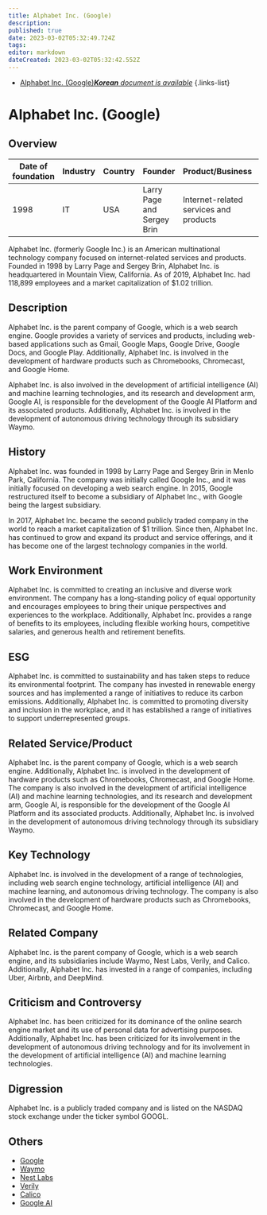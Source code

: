 ```yaml
---
title: Alphabet Inc. (Google)
description: 
published: true
date: 2023-03-02T05:32:49.724Z
tags: 
editor: markdown
dateCreated: 2023-03-02T05:32:42.552Z
---
```


- [Alphabet Inc. (Google)***Korean** document is available*](/ko/Knowledge-base/Dictionary/Company/alphabet-inc-google)
{.links-list}


# Alphabet Inc. (Google)
## Overview
| Date of foundation | Industry | Country | Founder | Product/Business | Number of employees | Location of headquarters | Company website |
| --- | --- | --- | --- | --- | --- | --- | --- |
| 1998 | IT | USA | Larry Page and Sergey Brin | Internet-related services and products | 118,899 (as of 2019) | Mountain View, California, United States | [https://www.google.com/](https://www.google.com/) |

Alphabet Inc. (formerly Google Inc.) is an American multinational technology company focused on internet-related services and products. Founded in 1998 by Larry Page and Sergey Brin, Alphabet Inc. is headquartered in Mountain View, California. As of 2019, Alphabet Inc. had 118,899 employees and a market capitalization of $1.02 trillion.

## Description
Alphabet Inc. is the parent company of Google, which is a web search engine. Google provides a variety of services and products, including web-based applications such as Gmail, Google Maps, Google Drive, Google Docs, and Google Play. Additionally, Alphabet Inc. is involved in the development of hardware products such as Chromebooks, Chromecast, and Google Home.

Alphabet Inc. is also involved in the development of artificial intelligence (AI) and machine learning technologies, and its research and development arm, Google AI, is responsible for the development of the Google AI Platform and its associated products. Additionally, Alphabet Inc. is involved in the development of autonomous driving technology through its subsidiary Waymo.

## History
Alphabet Inc. was founded in 1998 by Larry Page and Sergey Brin in Menlo Park, California. The company was initially called Google Inc., and it was initially focused on developing a web search engine. In 2015, Google restructured itself to become a subsidiary of Alphabet Inc., with Google being the largest subsidiary.

In 2017, Alphabet Inc. became the second publicly traded company in the world to reach a market capitalization of $1 trillion. Since then, Alphabet Inc. has continued to grow and expand its product and service offerings, and it has become one of the largest technology companies in the world.

## Work Environment
Alphabet Inc. is committed to creating an inclusive and diverse work environment. The company has a long-standing policy of equal opportunity and encourages employees to bring their unique perspectives and experiences to the workplace. Additionally, Alphabet Inc. provides a range of benefits to its employees, including flexible working hours, competitive salaries, and generous health and retirement benefits.

## ESG
Alphabet Inc. is committed to sustainability and has taken steps to reduce its environmental footprint. The company has invested in renewable energy sources and has implemented a range of initiatives to reduce its carbon emissions. Additionally, Alphabet Inc. is committed to promoting diversity and inclusion in the workplace, and it has established a range of initiatives to support underrepresented groups.

## Related Service/Product
Alphabet Inc. is the parent company of Google, which is a web search engine. Additionally, Alphabet Inc. is involved in the development of hardware products such as Chromebooks, Chromecast, and Google Home. The company is also involved in the development of artificial intelligence (AI) and machine learning technologies, and its research and development arm, Google AI, is responsible for the development of the Google AI Platform and its associated products. Additionally, Alphabet Inc. is involved in the development of autonomous driving technology through its subsidiary Waymo.

## Key Technology
Alphabet Inc. is involved in the development of a range of technologies, including web search engine technology, artificial intelligence (AI) and machine learning, and autonomous driving technology. The company is also involved in the development of hardware products such as Chromebooks, Chromecast, and Google Home.

## Related Company
Alphabet Inc. is the parent company of Google, which is a web search engine, and its subsidiaries include Waymo, Nest Labs, Verily, and Calico. Additionally, Alphabet Inc. has invested in a range of companies, including Uber, Airbnb, and DeepMind.

## Criticism and Controversy
Alphabet Inc. has been criticized for its dominance of the online search engine market and its use of personal data for advertising purposes. Additionally, Alphabet Inc. has been criticized for its involvement in the development of autonomous driving technology and for its involvement in the development of artificial intelligence (AI) and machine learning technologies.

## Digression
Alphabet Inc. is a publicly traded company and is listed on the NASDAQ stock exchange under the ticker symbol GOOGL.

## Others
- [Google](https://www.google.com/)
- [Waymo](https://waymo.com/)
- [Nest Labs](https://nest.com/)
- [Verily](https://verily.com/)
- [Calico](https://www.calicolabs.com/)
- [Google AI](https://ai.google/)